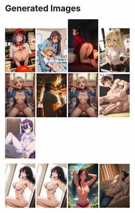 # Generated Images



<img src="2025_09_23_01_thumb.webp" width="100"/> <img src="2025_09_23_02_thumb.webp" width="100"/> <img src="2025_09_23_03_thumb.webp" width="100"/> <img src="2025_09_23_04_thumb.webp" width="100"/> <img src="2025_09_23_05_thumb.webp" width="100"/> <img src="2025_09_23_06_thumb.webp" width="100"/> <img src="2025_09_23_07_thumb.webp" width="100"/> <img src="2025_09_23_08_thumb.webp" width="100"/> <img src="2025_09_23_09_thumb.webp" width="100"/>

<img src="2025_09_23_10_thumb.webp" width="100"/> <img src="2025_09_23_11_thumb.webp" width="100"/> <img src="2025_09_23_12_thumb.webp" width="100"/> <img src="2025_09_23_13_thumb.webp" width="100"/>